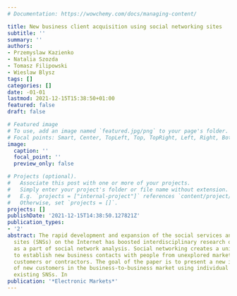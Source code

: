 ```yaml
---
# Documentation: https://wowchemy.com/docs/managing-content/

title: New business client acquisition using social networking sites
subtitle: ''
summary: ''
authors:
- Przemyslaw Kazienko
- Natalia Szozda
- Tomasz Filipowski
- Wieslaw Blysz
tags: []
categories: []
date: -01-01
lastmod: 2021-12-15T15:38:50+01:00
featured: false
draft: false

# Featured image
# To use, add an image named `featured.jpg/png` to your page's folder.
# Focal points: Smart, Center, TopLeft, Top, TopRight, Left, Right, BottomLeft, Bottom, BottomRight.
image:
  caption: ''
  focal_point: ''
  preview_only: false

# Projects (optional).
#   Associate this post with one or more of your projects.
#   Simply enter your project's folder or file name without extension.
#   E.g. `projects = ["internal-project"]` references `content/project/deep-learning/index.md`.
#   Otherwise, set `projects = []`.
projects: []
publishDate: '2021-12-15T14:38:50.127821Z'
publication_types:
- '2'
abstract: The rapid development and expansion of the social services and social networking
  sites (SNSs) on the Internet has boosted interdisciplinary research on online communities
  as a part of social network analysis. Social networking creates a unique opportunity
  to establish new business contacts with people from unexplored markets to gain new
  customers or contractors. The goal of the paper is to present a new idea for acquisition
  of new customers in the business-to-business market using individual human relationships
  existing SNSs. In
publication: '*Electronic Markets*'
---
```

